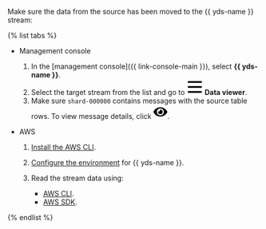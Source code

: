Make sure the data from the source has been moved to the {{ yds-name }} stream:

  {% list tabs %}

  * Management console

     1. In the [management console]({{ link-console-main }}), select **{{ yds-name }}**.
     1. Select the target stream from the list and go to ![image](../../_assets/data-introspection.svg) **Data viewer**.
     1. Make sure `shard-000000` contains messages with the source table rows. To view message details, click ![image](../../_assets/eye.svg).

  * AWS

     1. [Install the AWS CLI](https://docs.aws.amazon.com/cli/latest/userguide/getting-started-install.html).
     1. [Configure the environment](../../data-streams/quickstart/index.md) for {{ yds-name }}.
     1. Read the stream data using:

        * [AWS CLI](../../data-streams/operations/aws-cli/get-records.md).
        * [AWS SDK](../../data-streams/operations/aws-sdk/get-records.md).

  {% endlist %}
